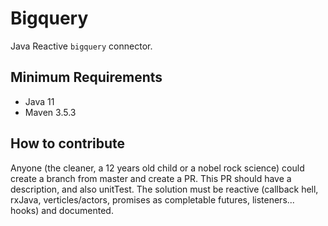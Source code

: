 # Bigquery

Java Reactive `bigquery` connector.

## Minimum Requirements

-   Java 11
-   Maven 3.5.3


## How to contribute

Anyone (the cleaner, a 12 years old child or a nobel rock science) could create a branch from master and create a PR.
This PR should have a description, and also unitTest. The solution must be reactive (callback hell, rxJava, verticles/actors, promises as completable futures, listeners... hooks) and documented.